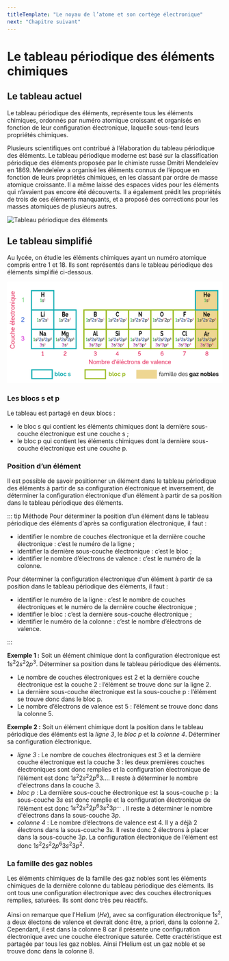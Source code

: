 ```yaml
---
titleTemplate: "Le noyau de l’atome et son cortège électronique"
next: "Chapitre suivant"
---
```


# Le tableau périodique des éléments chimiques

## Le tableau actuel

Le tableau périodique des éléments, représente tous les éléments chimiques, ordonnés par numéro atomique croissant et organisés en fonction de leur configuration électronique, laquelle sous-tend leurs propriétés chimiques.

Plusieurs scientifiques ont contribué à l’élaboration du tableau périodique des éléments. Le tableau périodique moderne est basé sur la classification périodique des éléments proposée par le chimiste russe Dmitri Mendeleïev en 1869. Mendeleïev a organisé les éléments connus de l’époque en fonction de leurs propriétés chimiques, en les classant par ordre de masse atomique croissante. Il a même laissé des espaces vides pour les éléments qui n’avaient pas encore été découverts. Il a également prédit les propriétés de trois de ces éléments manquants, et a proposé des corrections pour les masses atomiques de plusieurs autres.

![Tableau périodique des éléments](https://upload.wikimedia.org/wikipedia/commons/9/91/Tableau_p%C3%A9riodique_des_%C3%A9l%C3%A9ments.svg "Tableau périodique des éléments chimiques")

## Le tableau simplifié

Au lycée, on étudie les éléments chimiques ayant un numéro atomique compris entre 1 et 18. Ils sont représentés dans le tableau périodique des éléments simplifié ci-dessous.

![Tableau périodique des éléments simplifié](/images/cours/tableau-periodique-18.png)

### Les blocs s et p

Le tableau est partagé en deux blocs :

- le bloc s qui contient les éléments chimiques dont la dernière sous-couche électronique est une couche s ;
- le bloc p qui contient les éléments chimiques dont la dernière sous-couche électronique est une couche p.

### Position d’un élément

Il est possible de savoir positionner un élément dans le tableau périodique des éléments à partir de sa configuration électronique et inversement, de déterminer la configuration électronique d’un élément à partir de sa position dans le tableau périodique des éléments.

::: tip Méthode
Pour déterminer la position d’un élément dans le tableau périodique des éléments d'après sa configuration électronique, il faut :

- identifier le nombre de couches électronique et la dernière couche électronique : c’est le numéro de la ligne ;
- identifier la dernière sous-couche électronique : c’est le bloc ;
- identifier le nombre d’électrons de valence : c’est le numéro de la colonne.

Pour déterminer la configuration électronique d’un élément à partir de sa position dans le tableau périodique des éléments, il faut :

- identifier le numéro de la ligne : c’est le nombre de couches électroniques et le numéro de la dernière couche électronique ;
- identifier le bloc : c’est la dernière sous-couche électronique ;
- identifier le numéro de la colonne : c’est le nombre d’électrons de valence.

:::

**Exemple 1 :** Soit un élément chimique dont la configuration électronique est $1s^2 2s^2 2p^3$. Déterminer sa position dans le tableau périodique des éléments.

- Le nombre de couches électroniques est 2 et la dernière couche électronique est la couche 2 : l’élément se trouve donc sur la ligne 2.
- La dernière sous-couche électronique est la sous-couche p : l’élément se trouve donc dans le bloc p.
- Le nombre d’électrons de valence est 5 : l’élément se trouve donc dans la colonne 5.

**Exemple 2 :** Soit un élément chimique dont la position dans le tableau périodique des éléments est la _ligne 3_, le _bloc p_ et la _colonne 4_. Déterminer sa configuration électronique.

- _ligne 3_ : Le nombre de couches électroniques est 3 et la dernière couche électronique est la couche 3 : les deux premières couches électroniques sont donc remplies et la configuration électronique de l’élément est donc $1s^2 2s^2 2p^6 3 ...$. Il reste à déterminer le nombre d'électrons dans la couche 3.
- _bloc p_ : La dernière sous-couche électronique est la sous-couche p : la sous-couche $3s$ est donc remplie et la configuration électronique de l’élément est donc $1s^2 2s^2 2p^6 3s^2 3p^{...}$ . Il reste à déterminer le nombre d'électrons dans la sous-couche $3p$.
- _colonne 4_ : Le nombre d’électrons de valence est 4. Il y a déjà 2 électrons dans la sous-couche $3s$. Il reste donc 2 électrons à placer dans la sous-couche $3p$. La configuration électronique de l’élément est donc $1s^2 2s^2 2p^6 3s^2 3p^2$.

### La famille des gaz nobles

Les éléments chimiques de la famille des gaz nobles sont les éléments chimiques de la dernière colonne du tableau périodique des éléments. Ils ont tous une configuration électronique avec des couches électroniques remplies, saturées. Ils sont donc très peu réactifs.

Ainsi on remarque que l'Helium ($He$), avec sa configuration électronique $1s^2$, a deux électons de valence et devrait donc être, a priori, dans la colonne 2. Cependant, il est dans la colonne 8 car il présente une configuration électronique avec une couche électronique saturée. Cette cractéristique est partagée par tous les gaz nobles. Ainsi l'Helium est un gaz noble et se trouve donc dans la colonne 8.
